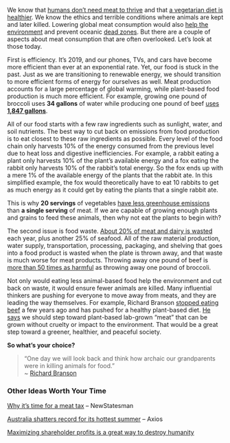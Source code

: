 We know that [humans don’t need meat to thrive](http://grist.org/article/our-bodies-dont-need-meat-so-why-cant-we-give-it-up/) and that [a vegetarian diet is healthier](https://healthyforgood.heart.org/Eat-smart/Articles/Saturated-Fats#.VwtYiz_yf_4). We know the ethics and terrible conditions where animals are kept and later killed. Lowering global meat consumption would also [help the environment](https://www.theatlantic.com/health/archive/2017/08/if-everyone-ate-beans-instead-of-beef/535536/) and prevent oceanic [dead zones](https://www.theguardian.com/environment/2017/aug/01/meat-industry-dead-zone-gulf-of-mexico-environment-pollution). But there are a couple of aspects about meat consumption that are often overlooked. Let’s look at those today.

First is efficiency. It’s 2019, and our phones, TVs, and cars have become more efficient than ever at an exponential rate. Yet, our food is stuck in the past. Just as we are transitioning to renewable energy, we should transition to more efficient forms of energy for ourselves as well. Meat production accounts for a large percentage of global warming, while plant-based food production is much more efficient. For example, growing one pound of broccoli uses **34 gallons** of water while producing one pound of beef [uses **1,847 gallons**](https://qz.com/1125033/the-waste-of-food-could-be-vastly-reduced-with-a-simple-dietary-change).

All of our food starts with a few raw ingredients such as sunlight, water, and soil nutrients. The best way to cut back on emissions from food production is to eat closest to these raw ingredients as possible. Every level of the food chain only harvests 10% of the energy consumed from the previous level due to heat loss and digestive inefficiencies. For example, a rabbit eating a plant only harvests 10% of the plant’s available energy and a fox eating the rabbit only harvests 10% of the rabbit’s total energy. So the fox ends up with a mere 1% of the available energy of the plants that the rabbit ate. In this simplified example, the fox would theoretically have to eat 10 rabbits to get as much energy as it could get by eating the plants that a single rabbit ate.

This is why **20 servings** of vegetables [have less greenhouse emissions](https://www2.bc.edu/christopher-kenaley/bio3030/Tilman.pdf) than **a single serving** of meat. If we are capable of growing enough plants and grains to feed these animals, then why not eat the plants to begin with?

The second issue is food waste. [About 20% of meat and dairy is wasted](http://www.fao.org/save-food/resources/keyfindings/en/) each year, plus another 25% of seafood. All of the raw material production, water supply, transportation, processing, packaging, and shelving that goes into a food product is wasted when the plate is thrown away, and that waste is much worse for meat products. Throwing away one pound of beef is [more than 50 times as harmful](https://qz.com/1125033/the-waste-of-food-could-be-vastly-reduced-with-a-simple-dietary-change/?utm_content=buffera4dc8&utm_medium=social&utm_source=facebook.com&utm_campaign=buffer) as throwing away one pound of broccoli.

Not only would eating less animal-based food help the environment and cut back on waste, it would ensure fewer animals are killed. Many influential thinkers are pushing for everyone to move away from meats, and they are leading the way themselves. For example, Richard Branson [stopped eating beef](https://futurism.com/richard-branson-in-the-near-future-well-think-its-archaic-to-kill-animals-for-food/) a few years ago and has pushed for a healthy plant-based diet. [He says](https://www.virgin.com/richard-branson/investing-cleaner-way-feed-hungry-world) we should step toward plant-based lab-grown “meat” that can be grown without cruelty or impact to the environment. That would be a great step toward a greener, healthier, and peaceful society.

**So what’s your choice?**

> “One day we will look back and think how archaic our grandparents were in killing animals for food.”  
~ [Richard Branson](https://www.virgin.com/richard-branson/investing-cleaner-way-feed-hungry-world)

### Other Ideas Worth Your Time

[Why it’s time for a meat tax](https://www.newstatesman.com/politics/staggers/2018/09/why-it-s-time-meat-tax) – NewStatesman

[Australia shatters record for its hottest summer](https://www.axios.com/australia-heat-waves-hottest-summer-on-record-7d8c02de-ee76-41cc-b6f5-24ff05cfb3ca.html) – Axios

[Maximizing shareholder profits is a great way to destroy humanity](https://qz.com/work/1560079/maximizing-shareholder-profits-is-a-great-way-to-destroy-humanity/)
